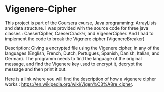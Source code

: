 # Vigenere-Cipher

This project is part of the Coursera course, Java programming: ArrayLists and data structure.
I was provided with the source code for three java classes : CaeserCipher, CaeserCracker, and VigenerCipher. And I had to implement the code to break the Vigenere cipher (VigenereBreaker) 

Description:
Giving a encrypted file using the Vigenere cipher, in any of the languages (English, French, Dutch, Portugues, Spanish, Danish, Italian, and German). The programm needs to find the language of the original message, and find the Vigenere key used to encrypt it, decrypt the message and then print it out.

Here is a link where you will find the description of how a vigenere cipher works : https://en.wikipedia.org/wiki/Vigen%C3%A8re_cipher.
